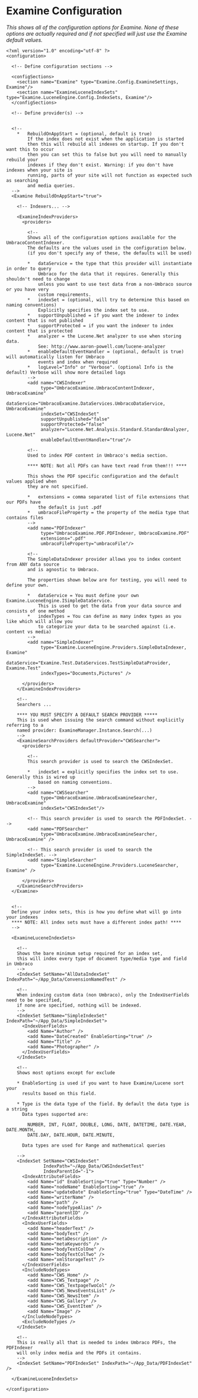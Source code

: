# Examine Configuration
_This shows all of the configuration options for Examine. None of these options are actually required and if not specified will just use the Examine default values._

	<?xml version="1.0" encoding="utf-8" ?>
	<configuration>

	  <!-- Define configuration sections -->

	  <configSections>
		<section name="Examine" type="Examine.Config.ExamineSettings, Examine"/>
		<section name="ExamineLuceneIndexSets" type="Examine.LuceneEngine.Config.IndexSets, Examine"/>
	  </configSections>

	  <!-- Define provider(s) -->


	  <!--
	  	* 	RebuildOnAppStart = (optional, default is true)
	  		If the index does not exist when the application is started
			then this will rebuild all indexes on startup. If you don't want this to occur
			then you can set this to false but you will need to manually rebuild your
			indexes if they don't exist. Warning: if you don't have indexes when your site is
			running, parts of your site will not function as expected such as searching
			and media queries.
	  -->
	  <Examine RebuildOnAppStart="true">

		<!-- Indexers... -->

		<ExamineIndexProviders>
		  <providers>

			<!--
			Shows all of the configuration options available for the UmbracoContentIndexer.
			The defaults are the values used in the configuration below.
			(if you don't specify any of these, the defaults will be used)

			*   dataService = the type that this provider will instantiate in order to query
				Umbraco for the data that it requires. Generally this shouldn't need to change
				unless you want to use test data from a non-Umbraco source or you have very
				custom requirements.
			*   indexSet = (optional, will try to determine this based on naming conventions)
				Explicitly specifies the index set to use.
			*   supportUnpublished = if you want the indexer to index content that is not published
			*   supportProtected = if you want the indexer to index content that is protected
			*   analyzer = the Lucene.Net analyzer to use when storing data.
				See: http://www.aaron-powell.com/lucene-analyzer
			*   enableDefaultEventHandler = (optional, default is true) will automatically listen for Umbraco
				events and index when required
			*   logLevel="Info" or "Verbose". (optional Info is the default) Verbose will show more detailed logs
			-->
			<add name="CWSIndexer"
				 type="UmbracoExamine.UmbracoContentIndexer, UmbracoExamine"
				 dataService="UmbracoExamine.DataServices.UmbracoDataService, UmbracoExamine"
				 indexSet="CWSIndexSet"
				 supportUnpublished="false"
				 supportProtected="false"
				 analyzer="Lucene.Net.Analysis.Standard.StandardAnalyzer, Lucene.Net"
				 enableDefaultEventHandler="true"/>

			<!--
			Used to index PDF content in Umbraco's media section.

			**** NOTE: Not all PDFs can have text read from them!!! ****

			This shows the PDF specific configuration and the default values applied when
			they are not specified.

			*   extensions = comma separated list of file extensions that our PDFs have
				the default is just .pdf
			*   umbracoFileProperty = the property of the media type that contains files
			-->
			<add name="PDFIndexer"
				 type="UmbracoExamine.PDF.PDFIndexer, UmbracoExamine.PDF"
				 extensions=".pdf"
				 umbracoFileProperty="umbracoFile"/>

			<!--
			The SimpleDataIndexer provider allows you to index content from ANY data source
			and is agnostic to Umbraco.

			The properties shown below are for testing, you will need to define your own.

			*   dataService = You must define your own Examine.LuceneEngine.ISimpleDataService.
				This is used to get the data from your data source and consists of one method
			*   indexTypes = You can define as many index types as you like which will allow you
				to categorize your data to be searched against (i.e. content vs media)
			-->
			<add name="SimpleIndexer"
				 type="Examine.LuceneEngine.Providers.SimpleDataIndexer, Examine"
				 dataService="Examine.Test.DataServices.TestSimpleDataProvider, Examine.Test"
				 indexTypes="Documents,Pictures" />

		  </providers>
		</ExamineIndexProviders>

		<!--
		Searchers ...

		**** YOU MUST SPECIFY A DEFAULT SEARCH PROVIDER *****
		This is used when issuing the search command without explicitly referring to a
		named provider: ExamineManager.Instance.Search(...)
		-->
		<ExamineSearchProviders defaultProvider="CWSSearcher">
		  <providers>

			<!--
			This search provider is used to search the CWSIndexSet.

			*   indexSet = explicitly specifies the index set to use. Generally this is wired up
				based on naming conventions.
			-->
			<add name="CWSSearcher"
				 type="UmbracoExamine.UmbracoExamineSearcher, UmbracoExamine"
				 indexSet="CWSIndexSet"/>

			<!-- This search provider is used to search the PDFIndexSet. -->
			<add name="PDFSearcher"
				 type="UmbracoExamine.UmbracoExamineSearcher, UmbracoExamine" />

			<!-- This search provider is used to search the SimpleIndexSet. -->
			<add name="SimpleSearcher"
				 type="Examine.LuceneEngine.Providers.LuceneSearcher, Examine" />

		  </providers>
		</ExamineSearchProviders>
	  </Examine>


	  <!--
	  Define your index sets, this is how you define what will go into your indexes
	  **** NOTE: All index sets must have a different index path! ****
	  -->

	  <ExamineLuceneIndexSets>

		<!--
		Shows the bare minimum setup required for an index set,
		this will index every type of document type/media type and field in Umbraco
		-->
		<IndexSet SetName="AllDataIndexSet" IndexPath="~/App_Data/ConvensionNamedTest" />

		<!--
		When indexing custom data (non Umbraco), only the IndexUserFields need to be specified,
		if none are specified, nothing will be indexed.
		-->
		<IndexSet SetName="SimpleIndexSet" IndexPath="~/App_Data/SimpleIndexSet">
		  <IndexUserFields>
			<add Name="Author" />
			<add Name="DateCreated" EnableSorting="true" />
			<add Name="Title" />
			<add Name="Photographer" />
		  </IndexUserFields>
		</IndexSet>

		<!--
		Shows most options except for exclude

		* EnableSorting is used if you want to have Examine/Lucene sort your
		  results based on this field.

		* Type is the data type of the field. By default the data type is a string
		  Data types supported are:

			NUMBER, INT, FLOAT, DOUBLE, LONG, DATE, DATETIME, DATE.YEAR, DATE.MONTH,
			DATE.DAY, DATE.HOUR, DATE.MINUTE,

		  Data types are used for Range and mathematical queries

		-->
		<IndexSet SetName="CWSIndexSet"
				  IndexPath="~/App_Data/CWSIndexSetTest"
				  IndexParentId="-1">
		  <IndexAttributeFields>
			<add Name="id" EnableSorting="true" Type="Number" />
			<add Name="nodeName" EnableSorting="true" />
			<add Name="updateDate" EnableSorting="true" Type="DateTime" />
			<add Name="writerName" />
			<add Name="path" />
			<add Name="nodeTypeAlias" />
			<add Name="parentID" />
		  </IndexAttributeFields>
		  <IndexUserFields>
			<add Name="headerText" />
			<add Name="bodyText" />
			<add Name="metaDescription" />
			<add Name="metaKeywords" />
			<add Name="bodyTextColOne" />
			<add Name="bodyTextColTwo" />
			<add Name="xmlStorageTest" />
		  </IndexUserFields>
		  <IncludeNodeTypes>
			<add Name="CWS_Home" />
			<add Name="CWS_Textpage" />
			<add Name="CWS_TextpageTwoCol" />
			<add Name="CWS_NewsEventsList" />
			<add Name="CWS_NewsItem" />
			<add Name="CWS_Gallery" />
			<add Name="CWS_EventItem" />
			<add Name="Image" />
		  </IncludeNodeTypes>
		  <ExcludeNodeTypes />
		</IndexSet>

		<!--
		This is really all that is needed to index Umbraco PDFs, the PDFIndexer
		will only index media and the PDFs it contains.
		-->
		<IndexSet SetName="PDFIndexSet" IndexPath="~/App_Data/PDFIndexSet" />

	  </ExamineLuceneIndexSets>

	</configuration>
